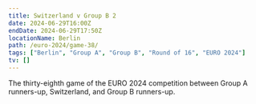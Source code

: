 ```yaml
---
title: Switzerland v Group B 2
date: 2024-06-29T16:00Z
endDate: 2024-06-29T17:50Z
locationName: Berlin
path: /euro-2024/game-38/
tags: ["Berlin", "Group A", "Group B", "Round of 16", "EURO 2024"]
tv: []
---
```


The thirty-eighth game of the EURO 2024 competition between Group A runners-up, Switzerland, and Group B runners-up.
